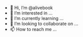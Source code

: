 - 👋 Hi, I’m @alivebook
- 👀 I’m interested in ...
- 🌱 I’m currently learning ...
- 💞️ I’m looking to collaborate on ...
- 📫 How to reach me ...

<!---
alivebook/alivebook is a ✨ special ✨ repository because its `README.md` (this file) appears on your GitHub profile.
You can click the Preview link to take a look at your changes.
--->
